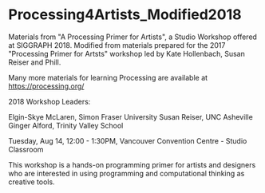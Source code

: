 # Processing4Artists_Modified2018


Materials from "A Processing Primer for Artists", a Studio Workshop offered at SIGGRAPH 2018. Modified from materials prepared for the 2017 "Processing Primer for Artsts" workshop led by Kate Hollenbach, Susan Reiser and Phill. 

Many more materials for learning Processing are available at https://processing.org/

2018 Workshop Leaders:

Elgin-Skye McLaren, Simon Fraser University
Susan Reiser, UNC Asheville
Ginger Alford, Trinity Valley School 

Tuesday, Aug 14, 12:00 - 1:30PM, Vancouver Convention Centre - Studio Classroom 

This workshop is a hands-on programming primer for artists and designers who are interested in using programming and computational thinking as creative tools.

